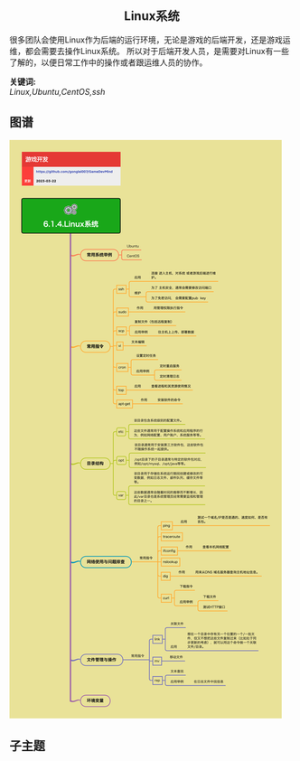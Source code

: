 <h2 align="center">Linux系统</h2>
<p>
很多团队会使用Linux作为后端的运行环境，无论是游戏的后端开发，还是游戏运维，都会需要去操作Linux系统。
所以对于后端开发人员，是需要对Linux有一些了解的，以便日常工作中的操作或者跟运维人员的协作。
</p>

**关键词:**<br/> 
*Linux,Ubuntu,CentOS,ssh*

## 图谱
![图片加载中...](../../exports/6.1.4.Linux系统.png?raw=true)

## 子主题

